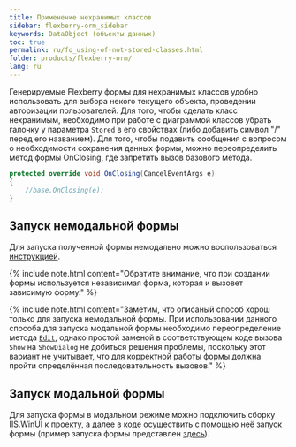 ```yaml
---
title: Применение нехранимых классов
sidebar: flexberry-orm_sidebar
keywords: DataObject (объекты данных)
toc: true
permalink: ru/fo_using-of-not-stored-classes.html
folder: products/flexberry-orm/
lang: ru
---
```


Генерируемые Flexberry формы для нехранимых классов удобно использовать для выбора некого текущего объекта, проведении авторизации пользователей.
Для того, чтобы сделать класс нехранимым, необходимо при работе с диаграммой классов убрать галочку у параметра `Stored` в его свойствах (либо добавить символ "/" перед его названием).
Для того, чтобы подавить сообщения с вопросом о необходимости сохранения данных формы, можно переопределить метод формы OnClosing, где запретить вызов базового метода.

```csharp
protected override void OnClosing(CancelEventArgs e)
{
	//base.OnClosing(e);
}
```
## Запуск немодальной формы

Для запуска полученной формы немодально можно воспользоваться [инструкцией](prinuditelnyi-vyzov-formy-redaktirovaniya.html).

{% include note.html content="Обратите внимание, что при создании формы используется независимая форма, которая и вызовет зависимую форму." %}

{% include note.html content="Заметим, что описаный способ хорош только для запуска немодальной формы. При использовании данного способа для запуска модальной формы необходимо переопределение метода [`Edit`](fa_form-interaction.html), однако простой заменой в соответствующем коде вызова `Show` на `ShowDialog` не добиться решения проблемы, поскольку этот вариант не учитывает, что для корректной работы формы должна пройти определённая последовательность вызовов." %}

## Запуск модальной формы

Для запуска формы в модальном режиме можно подключить сборку IIS.WinUI к проекту, а далее в коде осуществить с помощью неё запуск формы (пример запуска формы представлен [здесь](fo_define-default-object.html)).

